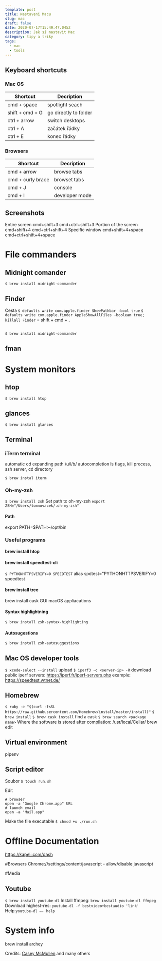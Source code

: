 ```yaml
---
template: post
title: Nastaveni Macu
slug: mac
draft: false
date: 2020-07-17T15:49:47.045Z
description: Jak si nastavit Mac
category: tipy a triky
tags:
  - mac 
  - tools
---
```

## Keyboard shortcuts

### Mac OS

Shortcut | Decription |
--- | --- |
cmd + space | spotlight seach 
shift + cmd + G | go directly to folder
ctrl + arrow | switch desktops
ctrl + A | začátek řádky
ctrl + E | konec řádky

### Browsers

Shortcut | Decription |
--- | --- |
cmd + arrow | browse tabs |
cmd +  curly brace | browset tabs|
cmd + J | console |
cmd + I | developer mode |


## Screenshots
Entire screen
cmd+shift+3
cmd+ctrl+shift+3
Portion of the screen
cmd+shift+4
cmd+ctrl+shift+4
Specific window
cmd+shift+4+space
cmd+ctrl+shift+4+space

# File commanders

## Midnight comander
`$ brew install midnight-commander`

## Finder
Cesta
`$ defaults write com.apple.finder ShowPathbar -bool true`
`$ defaults write com.apple.finder AppleShowAllFiles -boolean true; killall Finder` = shift + cmd + .

## 
`$ brew install midnight-commander`

## fman


# System monitors
## htop
`$ brew install htop`

## glances
`$ brew install glances`
 
## Terminal

### iTerm terminal
automatic cd
expanding path /u/l/b/
autocompletion
ls flags, kill process, ssh server, cd directory

`$ brew instal iterm`

### Oh-my-zsh
`$ brew install zsh`
Set path to oh-my-zsh
`export ZSH="/Users/tomnovacek/.oh-my-zsh"`

#### Path
export PATH=$PATH:~/opt/bin

### Useful programs

#### brew install htop

#### brew install speedtest-cli

`$ PYTHONHTTPSVERIFY=0 SPEEDTEST`
alias spdtest="PYTHONHTTPSVERIFY=0 speedtest
#### brew install tree
brew install cask GUI macOS appliacations
#### Syntax highlightning
`$ brew install zsh-syntax-highlighting`
#### Autosugestions
`$ brew install zsh-autosuggestions`


## Mac OS developer tools
`$ xcode-select --install` upload
`$ iperf3 -c <server-ip> -R` download
public iperf servers: https://iperf.fr/iperf-servers.php
example: https://speedtest.wtnet.de/


## Homebrew
`$ ruby -e "$(curl -fsSL https://raw.githubusercontent.com/Homebrew/install/master/install)"`
`$ brew install`
`$ brew cask install`
find a cask
`$ brew search <package name>`
Where the software is stored after compilation: /usr/local/Cellar/
brew edit <formula>

## Virtual environment
pipenv


## Script editor
Soubor
`$ touch run.sh`

Edit
```
# browser
open -a "Google Chrome.app" URL
# launch email
open -a "Mail.app"
```
Make the file executable
`$ chmod +x ./run.sh`

# Offline Documentation
https://kapeli.com/dash

#Browsers
Chrome://settings/content/javascript - allow/disable javascript

#Media
## Youtube
`$ brew install youtube-dl`
Install ffmpeg: `brew install youtube-dl ffmpeg`
Download highest-res: `youtube-dl -f bestvideo+bestaudio 'link'`
Help:`youtube-dl —- help`

# System info
brew install archey

Credits: [Casey McMullen](https://medium.com/swlh/7-macos-setup-tips-for-developers-b28a999b70b5) and many others